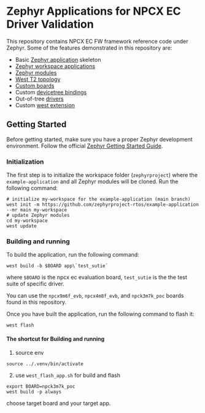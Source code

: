 # Zephyr Applications for NPCX EC Driver Validation

This repository contains NPCX EC FW framework reference code under Zephyr. Some
of the features demonstrated in this repository are:

- Basic [Zephyr application][app_dev] skeleton
- [Zephyr workspace applications][workspace_app]
- [Zephyr modules][modules]
- [West T2 topology][west_t2]
- [Custom boards][board_porting]
- Custom [devicetree bindings][bindings]
- Out-of-tree [drivers][drivers]
- Custom [west extension][west_ext]

[app_dev]: https://docs.zephyrproject.org/latest/develop/application/index.html
[workspace_app]: https://docs.zephyrproject.org/latest/develop/application/index.html#zephyr-workspace-app
[modules]: https://docs.zephyrproject.org/latest/develop/modules.html
[west_t2]: https://docs.zephyrproject.org/latest/develop/west/workspaces.html#west-t2
[board_porting]: https://docs.zephyrproject.org/latest/guides/porting/board_porting.html
[bindings]: https://docs.zephyrproject.org/latest/guides/dts/bindings.html
[drivers]: https://docs.zephyrproject.org/latest/reference/drivers/index.html
[zephyr]: https://github.com/zephyrproject-rtos/zephyr
[west_ext]: https://docs.zephyrproject.org/latest/develop/west/extensions.html

## Getting Started

Before getting started, make sure you have a proper Zephyr development
environment. Follow the official
[Zephyr Getting Started Guide](https://docs.zephyrproject.org/latest/getting_started/index.html).

### Initialization

The first step is to initialize the workspace folder (``zephyrproject``) where
the ``example-application`` and all Zephyr modules will be cloned. Run the following
command:

```shell
# initialize my-workspace for the example-application (main branch)
west init -m https://github.com/zephyrproject-rtos/example-application --mr main my-workspace
# update Zephyr modules
cd my-workspace
west update
```

### Building and running

To build the application, run the following command:

```shell
west build -b $BOARD app\`test_sutie`
```

where `$BOARD` is the npcx ec evaluation board,
`test_sutie` is the the test suite of specific driver.

You can use the `npcx9m6f_evb`, `npcx4m8f_evb`, and `npck3m7k_poc` boards found
in this repository.

Once you have built the application, run the following command to flash it:

```shell
west flash
```

#### The shortcut for Building and running

1. source env
```shell
source ../.venv/bin/activate
```
2. use `west_flash_app.sh` for build and flash
```shell
export BOARD=npck3m7k_poc
west build -p always
```
choose target board and your target app.